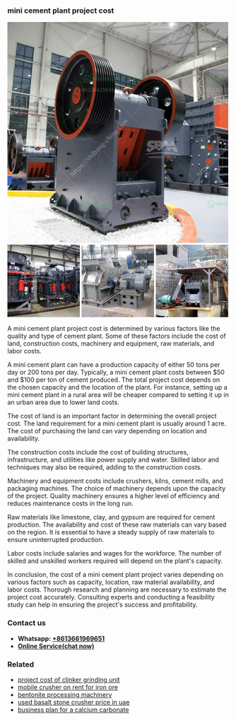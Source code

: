 <h3>mini cement plant project cost</h3><img src='1702950210.jpg' alt=''><p>A mini cement plant project cost is determined by various factors like the quality and type of cement plant. Some of these factors include the cost of land, construction costs, machinery and equipment, raw materials, and labor costs.</p><p>A mini cement plant can have a production capacity of either 50 tons per day or 200 tons per day. Typically, a mini cement plant costs between $50 and $100 per ton of cement produced. The total project cost depends on the chosen capacity and the location of the plant. For instance, setting up a mini cement plant in a rural area will be cheaper compared to setting it up in an urban area due to lower land costs.</p><p>The cost of land is an important factor in determining the overall project cost. The land requirement for a mini cement plant is usually around 1 acre. The cost of purchasing the land can vary depending on location and availability.</p><p>The construction costs include the cost of building structures, infrastructure, and utilities like power supply and water. Skilled labor and techniques may also be required, adding to the construction costs.</p><p>Machinery and equipment costs include crushers, kilns, cement mills, and packaging machines. The choice of machinery depends upon the capacity of the project. Quality machinery ensures a higher level of efficiency and reduces maintenance costs in the long run.</p><p>Raw materials like limestone, clay, and gypsum are required for cement production. The availability and cost of these raw materials can vary based on the region. It is essential to have a steady supply of raw materials to ensure uninterrupted production.</p><p>Labor costs include salaries and wages for the workforce. The number of skilled and unskilled workers required will depend on the plant's capacity.</p><p>In conclusion, the cost of a mini cement plant project varies depending on various factors such as capacity, location, raw material availability, and labor costs. Thorough research and planning are necessary to estimate the project cost accurately. Consulting experts and conducting a feasibility study can help in ensuring the project's success and profitability.</p><h3>Contact us</h3><ul><li><strong>Whatsapp:&nbsp;<a href="https://wa.me/8613661969651">+8613661969651</a></strong></li><li><a href="https://swt.shibang-china.com/?git&amp;zhl&amp;mini cement plant project cost"><strong>Online Service(chat now)</strong></a></li></ul><h3>Related</h3><ul><li><a href='project cost of clinker grinding unit.md'>project cost of clinker grinding unit</a></li><li><a href='mobile crusher on rent for iron ore.md'>mobile crusher on rent for iron ore</a></li><li><a href='bentonite processing machinery.md'>bentonite processing machinery</a></li><li><a href='used basalt stone crusher price in uae.md'>used basalt stone crusher price in uae</a></li><li><a href='business plan for a calcium carbonate.md'>business plan for a calcium carbonate</a></li></ul>